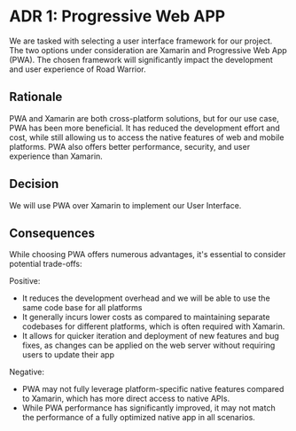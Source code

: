 
# ADR 1: Progressive Web APP
We are tasked with selecting a user interface framework for our project. The two options under consideration are Xamarin and Progressive Web App (PWA). The chosen framework will significantly impact the development and user experience of Road Warrior.

## Rationale 
PWA and Xamarin are both cross-platform solutions, but for our use case, PWA has been more beneficial. It has reduced the development effort and cost, while still allowing us to access the native features of web and mobile platforms. PWA also offers better performance, security, and user experience than Xamarin.


## Decision
We will use PWA over Xamarin to implement our User Interface.


## Consequences
While choosing PWA offers numerous advantages, it's essential to consider potential trade-offs:

Positive:
* It reduces the development overhead and we will be able to use the same code base for all platforms
* It generally incurs lower costs as compared to maintaining separate codebases for different platforms, which is often required with Xamarin.
* It allows for quicker iteration and deployment of new features and bug fixes, as changes can be applied on the web server without requiring users to update their app

Negative:
* PWA may not fully leverage platform-specific native features compared to Xamarin, which has more direct access to native APIs.
* While PWA performance has significantly improved, it may not match the performance of a fully optimized native app in all scenarios.

